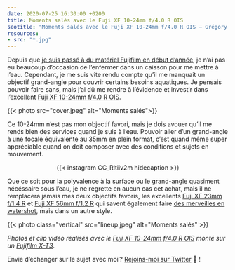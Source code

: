 ```yaml
---
date: 2020-07-25 16:30:00 +0200
title: Moments salés avec le Fuji XF 10-24mm f/4.0 R OIS
seotitle: "Moments salés avec le Fuji XF 10-24mm f/4.0 R OIS — Grégory Mignard"
resources:
- src: "*.jpg"
---
```


Depuis que [je suis passé à du matériel Fujifilm en début d’année](https://gregorymignard.com/equipement/), je n’ai pas eu beaucoup d’occasion de l’enfermer dans un caisson pour me mettre à l’eau. Cependant, je me suis vite rendu compte qu’il me manquait un objectif grand-angle pour couvrir certains besoins aquatiques. Je pensais pouvoir faire sans, mais j’ai dû me rendre à l’évidence et investir dans l’excellent [Fuji XF 10-24mm f/4.0 R OIS](https://www.digit-photo.com/FUJI-XF-10-24mm-f-4-0-R-OIS-rFUJI11509.html?dpa_id=23).

{{< photo src="cover.jpeg" alt="Moments salés">}}

Ce 10-24mm n’est pas mon objectif favori, mais je dois avouer qu’il me rends bien des services quand je suis à l’eau. Pouvoir aller d’un grand-angle à une focale équivalente au 35mm en plein format, c’est quand même super appréciable quand on doit composer avec des conditions et sujets en mouvement.

<div align="center">
{{< instagram CC_Rltiiv2m hidecaption >}}
</div>

Que ce soit pour la polyvalence à la surface ou le grand-angle quasiment nécéssaire sous l’eau, je ne regrette en aucun cas cet achat, mais il ne remplacera jamais mes deux objectifs favoris, les excellents [Fuji XF 23mm f/1.4 R](https://www.digit-photo.com/FUJI-XF-23mm-f-1-4-R-rFUJI11508.html?dpa_id=23) et [Fuji XF 56mm f/1.2 R](https://www.digit-photo.com/FUJI-XF-56mm-f-1-2-R-Noir-rFUJI11510.html?dpa_id=23) qui savent également faire [des merveilles en watershot](https://www.instagram.com/p/B7puqf9gzrU/), mais dans un autre style.

{{< photo class="vertical" src="lineup.jpeg" alt="Moments salés" >}}

*Photos et clip vidéo réalisés avec le [Fuji XF 10-24mm f/4.0 R OIS](https://www.digit-photo.com/FUJI-XF-10-24mm-f-4-0-R-OIS-rFUJI11509.html?dpa_id=23) monté sur un [Fujifilm X-T3](https://www.digit-photo.com/FUJI-X-T3-Boitier-Nu-Noir-rFUJIXT3BK.html?dpa_id=23)*.

Envie d’échanger sur le sujet avec moi ? [Rejoins-moi sur Twitter](http://twitter.com/gregmignard) 🐥 !